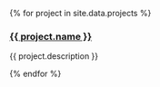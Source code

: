 {% for project in site.data.projects %}
  <h3><a href="{{ project.link }}">{{ project.name }}</a></h3>
  <p>{{ project.description }}</p>
{% endfor %}
